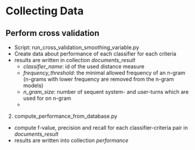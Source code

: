 Collecting Data
===============

Perform cross validation
------------------------

* Script: run_cross_validation_smoothing_variable.py
* Create data about performance of each classifier for each criteria
* results are written in collection *documents_result*
    * *classifier_name*: id of the used distance measure
    * *frequency_threshold*: the minimal allowed frequency of an n-gram (n-grams with lower frequency are removed from the
    n-gram models)
    * *n_gram_size*: number of sequent system- and user-turns which are used for on n-gram
    * 
    
    
2. compute_performance_from_database.py
  * compute f-value, precision and recall for each classifier-criteria pair in *documents_result*
  * results are written into collection *performance*
   
